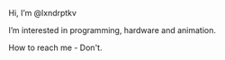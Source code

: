 Hi, I’m @lxndrptkv

I’m interested in programming, hardware and animation.

How to reach me - Don't.

